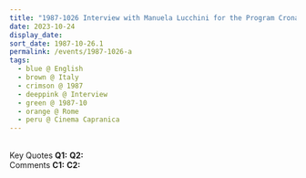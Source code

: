 ```yaml
---
title: "1987-1026 Interview with Manuela Lucchini for the Program Cronache Italiane of TG1 RAI I, Corridor, Cinema Capranica, Via Capranica no. 101, Rome, Italy"
date: 2023-10-24
display_date: 
sort_date: 1987-10-26.1
permalink: /events/1987-1026-a
tags:
  - blue @ English
  - brown @ Italy
  - crimson @ 1987
  - deeppink @ Interview
  - green @ 1987-10
  - orange @ Rome
  - peru @ Cinema Capranica
---
```


<br>

<wave-list>
  <list-title color="DarkSeaGreen" width="55">Key Quotes</list-title>
  <list-item color="BlanchedAlmond" width="280"><b>Q1:</b> <i></i></list-item>
  <list-item color="Lavender" width="280"><b>Q2:</b> <i></i></list-item>
</wave-list>

<br>

<wave-list>
  <list-title color="DarkSeaGreen" width="55">Comments</list-title>
  <list-item color="BlanchedAlmond" width="280"><b>C1:</b> <i></i></list-item>
  <list-item color="Lavender" width="280"><b>C2:</b> <i></i></list-item>
</wave-list>